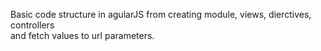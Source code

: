 Basic code structure in agularJS from creating module, views, dierctives, controllers 
<br> and fetch values to url parameters.
